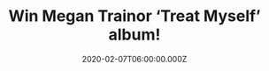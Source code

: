 ---
campaign-uuid: "c-32424699-21e0-422e-a849-530c508f9b1b"
type: "Competition"
category: "Music"
date: "2020-02-07T06:00:00.000Z"
end-date: "2020-03-07T23:59:00.000Z"
disable-form: false
is_promoted: false
has_entry_page: true
title: "Win Megan Trainor ‘Treat Myself’ album!"
competition-description: "<p>We have managed to get our hands on the third major-label\
  \ studio album by the American singer-songwriter Megan Trainor: ‘Treat Myself’.\
  \ An amazing album you won’t want to miss featuring great artists such as Mike Sabath,\
  \ Nicki Minaj and many more!</p>\n<p>Are you her biggest fan? Click below for a\
  \ chance to win it.</p>\n"
hero-header: "Win Megan Trainor ‘Treat Myself’ album!"
terms-confirmation: "N/A"
banner-img: "https://assets.expresslyapp.com/asset-64b3bb33-a61b-428d-933e-06bc25544e17.jpg"
logo-left-href: "aaa.nme.com"
logo-left-image: "https://assets.expresslyapp.com/asset-7a9543fc-64e7-41d0-80cd-d6d5eae5a127.jpg"
logo-left-title: "NME AAA"
bg-image-hero: "https://assets.expresslyapp.com/asset-d4be8a6c-b8f0-432b-a1d6-4486a2de8b41.jpg"
bg-image-first: "https://assets.expresslyapp.com/asset-e6feacab-af93-4e99-bf88-def4ceb38a52.jpg"
section1-content: "<p>In order to celebrate the release of Megan Trainor’s brand new\
  \ album: ‘Treat Myself’ we are giving away a copy to one lucky member to win. Her\
  \ third major-label studio album features the singles 'No Excuses', 'Wave' (featuring\
  \ Mike Sabath) and 'Nice to Meet You' (featuring Nicki Minaj).</p>\n<p>Want to hear\
  \ it first? Click below for a chance to win.</p>\n"
entry-title: "Win Megan Trainor ‘Treat Myself’ album!"
entry-content: "<p>Enter the draw to win  Megan Trainor ‘Treat Myself’ album by completing\
  \ the form below before 23:59 on the 7th of March 2020.</p>\n"
has-winner: false
prize-description: "Megan Trainor ‘Treat Myself’ album!"
special-conditions: "Multiple entries are allowed up to one every day.\r\n\r\nThis\
  \ competition is also available on: https://club.expressly.io/competitions/megan-trainor-treat-myself-cd"
country-restrictions:
- "GB"
---